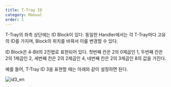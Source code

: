 ```yaml
---
title: T-Tray ID
category: Manual
order: 1
---
```


T-Tray의 좌측 상단에는 ID Block이 있다. 동일한 Handler에서는 각 T-Tray마다 고유의 ID를 가지며, Block의 위치를 바꿔서 이를 변경할 수 있다.   

ID Block은 4-Bit의 2진법로 표현되어 있다. 첫번째 칸은 2의 0제곱인 1, 두번째 칸은 2의 1제곱인 2, 세번째 칸은 2의 2제곱인 4, 네번째 칸은 2의 3제곱인 8의 값을 가진다.   

예를 들어, T-Tray ID 3을 표현할 때는 아래와 같이 설정하면 된다.    

![id3_en](https://user-images.githubusercontent.com/85915538/124904091-3865d700-e017-11eb-8995-9f3749f55bf1.png)
